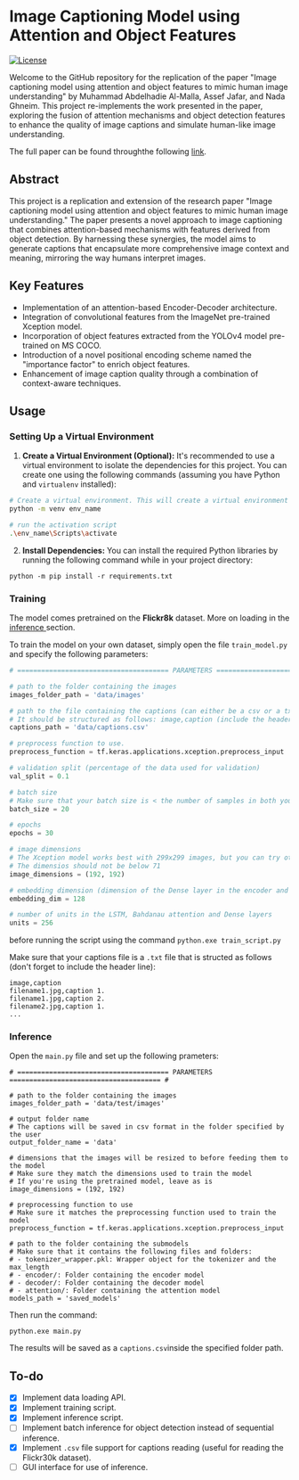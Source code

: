 # Image Captioning Model using Attention and Object Features

[![License](https://img.shields.io/badge/license-MIT-blue.svg)](https://opensource.org/licenses/MIT)

Welcome to the GitHub repository for the replication of the paper "Image captioning model using attention and object features to mimic human image understanding" by Muhammad Abdelhadie Al-Malla, Assef Jafar, and Nada Ghneim. This project re-implements the work presented in the paper, exploring the fusion of attention mechanisms and object detection features to enhance the quality of image captions and simulate human-like image understanding.

The full paper can be found throughthe following [link](https://journalofbigdata.springeropen.com/articles/10.1186/s40537-022-00571-w).

## Abstract

This project is a replication and extension of the research paper "Image captioning model using attention and object features to mimic human image understanding." The paper presents a novel approach to image captioning that combines attention-based mechanisms with features derived from object detection. By harnessing these synergies, the model aims to generate captions that encapsulate more comprehensive image context and meaning, mirroring the way humans interpret images.

## Key Features

- Implementation of an attention-based Encoder-Decoder architecture.
- Integration of convolutional features from the ImageNet pre-trained Xception model.
- Incorporation of object features extracted from the YOLOv4 model pre-trained on MS COCO.
- Introduction of a novel positional encoding scheme named the "importance factor" to enrich object features.
- Enhancement of image caption quality through a combination of context-aware techniques.

## Usage

### Setting Up a Virtual Environment

1. **Create a Virtual Environment (Optional):** It's recommended to use a virtual environment to isolate the dependencies for this project. You can create one using the following commands (assuming you have Python and `virtualenv` installed):

```bash
# Create a virtual environment. This will create a virtual environment in the working directory
python -m venv env_name

# run the activation script
.\env_name\Scripts\activate
```

2. **Install Dependencies:** You can install the required Python libraries by running the following command while in your project directory:

```
python -m pip install -r requirements.txt
```

### Training

The model comes pretrained on the **Flickr8k** dataset. More on loading in the [inference ](#inference)section.

To train the model on your own dataset, simply open the file `train_model.py` and specify the following parameters:

```python
# ====================================== PARAMETERS ====================================== #

# path to the folder containing the images
images_folder_path = 'data/images'

# path to the file containing the captions (can either be a csv or a txt file)
# It should be structured as follows: image,caption (include the header)
captions_path = 'data/captions.csv'

# preprocess function to use.
preprocess_function = tf.keras.applications.xception.preprocess_input

# validation split (percentage of the data used for validation)
val_split = 0.1

# batch size
# Make sure that your batch size is < the number of samples in both your training and validation datasets for the generators to work properly
batch_size = 20

# epochs
epochs = 30

# image dimensions
# The Xception model works best with 299x299 images, but you can try other sizes as well if you're having memory issues.
# The dimensios should not be below 71
image_dimensions = (192, 192)

# embedding dimension (dimension of the Dense layer in the encoder and the Embedding layer in the decoder)
embedding_dim = 128

# number of units in the LSTM, Bahdanau attention and Dense layers
units = 256
```

before running the script using the command `python.exe train_script.py`

Make sure that your captions file is a `.txt` file that is structed as follows (don't forget to include the header line):

```plaintext
image,caption
filename1.jpg,caption 1.
filename1.jpg,caption 2.
filename2.jpg,caption 1.
...
```

### Inference

Open the `main.py` file and set up the following prameters:

```
# ====================================== PARAMETERS ====================================== #

# path to the folder containing the images
images_folder_path = 'data/test/images'

# output folder name
# The captions will be saved in csv format in the folder specified by the user
output_folder_name = 'data'

# dimensions that the images will be resized to before feeding them to the model
# Make sure they match the dimensions used to train the model
# If you're using the pretrained model, leave as is
image_dimensions = (192, 192)

# preprocessing function to use
# Make sure it matches the preprocessing function used to train the model
preprocess_function = tf.keras.applications.xception.preprocess_input

# path to the folder containing the submodels
# Make sure that it contains the following files and folders:
# - tokenizer_wrapper.pkl: Wrapper object for the tokenizer and the max_length
# - encoder/: Folder containing the encoder model
# - decoder/: Folder containing the decoder model
# - attention/: Folder containing the attention model
models_path = 'saved_models'
```

Then run the command:

```
python.exe main.py
```

The results will be saved as a `captions.csv`inside the specified folder path.

## To-do

- [x] Implement data loading API.
- [x] Implement training script.
- [x] Implement inference script.
- [ ] Implement batch inference for object detection instead of sequential inference.
- [x] Implement `.csv` file support for captions reading (useful for reading the Flickr30k dataset).
- [ ] GUI interface for use of inference.
